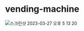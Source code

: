 # vending-machine
![스크린샷 2023-03-27 오후 5 13 20](https://user-images.githubusercontent.com/97887376/227882614-c8cc35cf-dad0-44af-9bf7-cb98b7d17b2f.png)
